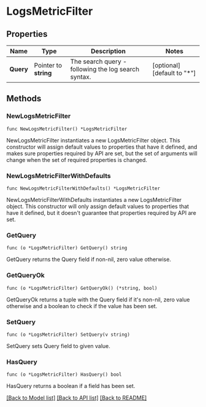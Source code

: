 # LogsMetricFilter

## Properties

| Name      | Type                  | Description                                         | Notes                       |
| --------- | --------------------- | --------------------------------------------------- | --------------------------- |
| **Query** | Pointer to **string** | The search query - following the log search syntax. | [optional] [default to "*"] |

## Methods

### NewLogsMetricFilter

`func NewLogsMetricFilter() *LogsMetricFilter`

NewLogsMetricFilter instantiates a new LogsMetricFilter object.
This constructor will assign default values to properties that have it defined,
and makes sure properties required by API are set, but the set of arguments
will change when the set of required properties is changed.

### NewLogsMetricFilterWithDefaults

`func NewLogsMetricFilterWithDefaults() *LogsMetricFilter`

NewLogsMetricFilterWithDefaults instantiates a new LogsMetricFilter object.
This constructor will only assign default values to properties that have it defined,
but it doesn't guarantee that properties required by API are set.

### GetQuery

`func (o *LogsMetricFilter) GetQuery() string`

GetQuery returns the Query field if non-nil, zero value otherwise.

### GetQueryOk

`func (o *LogsMetricFilter) GetQueryOk() (*string, bool)`

GetQueryOk returns a tuple with the Query field if it's non-nil, zero value otherwise
and a boolean to check if the value has been set.

### SetQuery

`func (o *LogsMetricFilter) SetQuery(v string)`

SetQuery sets Query field to given value.

### HasQuery

`func (o *LogsMetricFilter) HasQuery() bool`

HasQuery returns a boolean if a field has been set.

[[Back to Model list]](../README.md#documentation-for-models) [[Back to API list]](../README.md#documentation-for-api-endpoints) [[Back to README]](../README.md)

